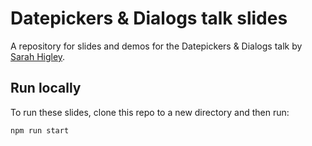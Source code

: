 # Datepickers & Dialogs talk slides

A repository for slides and demos for the Datepickers & Dialogs talk by [Sarah Higley](https://github.com/smhigley).

## Run locally

To run these slides, clone this repo to a new directory and then run:

```bash
npm run start
```
